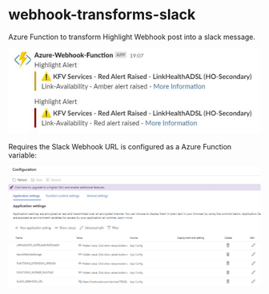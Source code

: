 # webhook-transforms-slack

Azure Function to transform Highlight Webhook post into a slack message.

![Slack Notification](/images/slack_message.jpg)


Requires the Slack Webhook URL is configured as a Azure Function variable:

![Azure Function Variable](/images/azure_function_variable.jpg)
